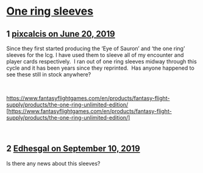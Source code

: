 # [One ring sleeves](https://community.fantasyflightgames.com/topic/296580-one-ring-sleeves/)

## 1 [pixcalcis on June 20, 2019](https://community.fantasyflightgames.com/topic/296580-one-ring-sleeves/?do=findComment&comment=3724821)

Since they first started producing the ‘Eye of Sauron’ and ‘the one ring’ sleeves for the lcg. I have used them to sleeve all of my encounter and player cards respectively.  I ran out of one ring sleeves midway through this cycle and it has been years since they reprinted.  Has anyone happened to see these still in stock anywhere?

 

https://www.fantasyflightgames.com/en/products/fantasy-flight-supply/products/the-one-ring-unlimited-edition/ [https://www.fantasyflightgames.com/en/products/fantasy-flight-supply/products/the-one-ring-unlimited-edition/]

 

## 2 [Edhesgal on September 10, 2019](https://community.fantasyflightgames.com/topic/296580-one-ring-sleeves/?do=findComment&comment=3781583)

Is there any news about this sleeves?


